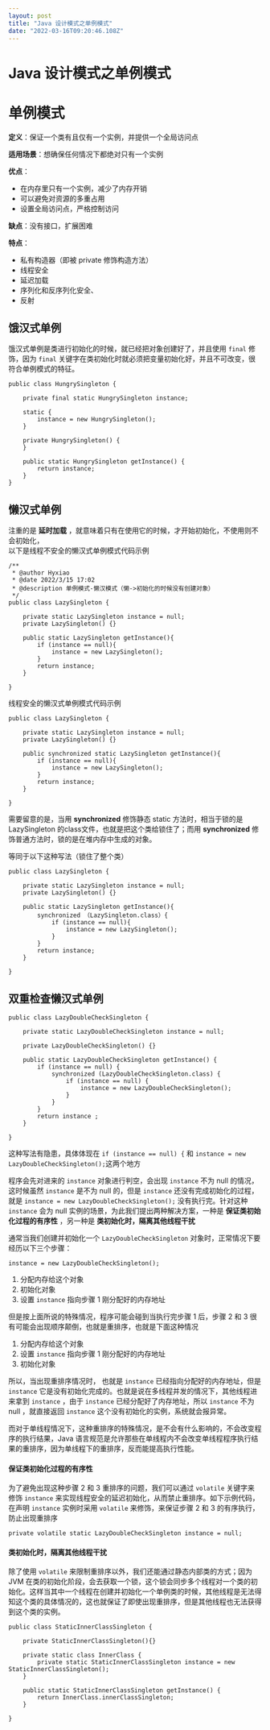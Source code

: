 ```yaml
---
layout: post
title: "Java 设计模式之单例模式"
date: "2022-03-16T09:20:46.108Z"
---
```

Java 设计模式之单例模式
==============

单例模式
====

**定义**：保证一个类有且仅有一个实例，并提供一个全局访问点

**适用场景**：想确保任何情况下都绝对只有一个实例

**优点**：

*   在内存里只有一个实例，减少了内存开销
*   可以避免对资源的多重占用
*   设置全局访问点，严格控制访问

**缺点**：没有接口，扩展困难

**特点**：

*   私有构造器（即被 private 修饰构造方法）
*   线程安全
*   延迟加载
*   序列化和反序列化安全、
*   反射

饿汉式单例
-----

饿汉式单例是类进行初始化的时候，就已经把对象创建好了，并且使用 `final` 修饰，因为 `final` 关键字在类初始化时就必须把变量初始化好，并且不可改变，很符合单例模式的特征。

    public class HungrySingleton {
    
        private final static HungrySingleton instance;
    
        static {
            instance = new HungrySingleton();
        }
    
        private HungrySingleton() {
        }
    
        public static HungrySingleton getInstance() {
            return instance;
        }
    }
    

懒汉式单例
-----

注重的是 **延时加载** ，就意味着只有在使用它的时候，才开始初始化，不使用则不会初始化，  
以下是线程不安全的懒汉式单例模式代码示例

    /**
     * @author Hyxiao
     * @date 2022/3/15 17:02
     * @description 单例模式-懒汉模式（懒->初始化的时候没有创建对象）
     */
    public class LazySingleton {
    
        private static LazySingleton instance = null;
        private LazySingleton() {}
        
        public static LazySingleton getInstance(){
            if (instance == null){
                instance = new LazySingleton();
            }
            return instance;
        }
    
    }
    

线程安全的懒汉式单例模式代码示例

    public class LazySingleton {
    
        private static LazySingleton instance = null;
        private LazySingleton() {}
        
        public synchronized static LazySingleton getInstance(){
            if (instance == null){
                instance = new LazySingleton();
            }
            return instance;
        }
    
    }
    

需要留意的是，当用 **synchronized** 修饰静态 static 方法时，相当于锁的是 LazySingleton 的class文件，也就是把这个类给锁住了；而用 **synchronized** 修饰普通方法时，锁的是在堆内存中生成的对象。

等同于以下这种写法（锁住了整个类）

    public class LazySingleton {
    
        private static LazySingleton instance = null;
        private LazySingleton() {}
        
        public static LazySingleton getInstance(){
            synchronized （LazySingleton.class）{
                if (instance == null){
                	instance = new LazySingleton();
            	}
            }
            return instance;
        }
    
    }
    

双重检查懒汉式单例
---------

    public class LazyDoubleCheckSingleton {
    
        private static LazyDoubleCheckSingleton instance = null;
    
        private LazyDoubleCheckSingleton() {}
    
        public static LazyDoubleCheckSingleton getInstance() {
            if (instance == null) { 
                synchronized (LazyDoubleCheckSingleton.class) {
                    if (instance == null) {
                        instance = new LazyDoubleCheckSingleton();
                    }
                }
            }
            return instance ;
        }
    
    }
    

这种写法有隐患，具体体现在 `if (instance == null) {` 和 `instance = new LazyDoubleCheckSingleton();`这两个地方

程序会先对进来的 `instance` 对象进行判空，会出现 `instance` 不为 null 的情况，这时候虽然 `instance` 是不为 null 的，但是 `instance` 还没有完成初始化的过程，就是 `instance = new LazyDoubleCheckSingleton();` 没有执行完。针对这种 `instance` 会为 null 实例的场景，为此我们提出两种解决方案，一种是 **保证类初始化过程的有序性** ，另一种是 **类初始化时，隔离其他线程干扰**

通常当我们创建并初始化一个 `LazyDoubleCheckSingleton` 对象时，正常情况下要经历以下三个步骤：

    instance = new LazyDoubleCheckSingleton();
    

1.  分配内存给这个对象
2.  初始化对象
3.  设置 `instance` 指向步骤 1 刚分配好的内存地址

但是按上面所说的特殊情况，程序可能会碰到当执行完步骤 1 后，步骤 2 和 3 很有可能会出现顺序颠倒，也就是重排序，也就是下面这种情况

1.  分配内存给这个对象
2.  设置 `instance` 指向步骤 1 刚分配好的内存地址
3.  初始化对象

所以，当出现重排序情况时， 也就是 `instance` 已经指向分配好的内存地址，但是 `instance` 它是没有初始化完成的。也就是说在多线程并发的情况下，其他线程进来拿到 `instance` ，由于 `instance` 已经分配好了内存地址，所以 `instance` 不为 null ，就直接返回 `instance` 这个没有初始化的实例，系统就会报异常。

而对于单线程情况下，这种重排序的特殊情况，是不会有什么影响的，不会改变程序的执行结果，Java 语言规范是允许那些在单线程内不会改变单线程程序执行结果的重排序，因为单线程下的重排序，反而能提高执行性能。

#### 保证类初始化过程的有序性

为了避免出现这种步骤 2 和 3 重排序的问题，我们可以通过 `volatile` 关键字来修饰 `instance` 来实现线程安全的延迟初始化，从而禁止重排序。如下示例代码，在声明 `instance` 实例时采用 `volatile` 来修饰，来保证步骤 2 和 3 的有序执行，防止出现重排序

    private volatile static LazyDoubleCheckSingleton instance = null;
    

#### 类初始化时，隔离其他线程干扰

除了使用 `volatile` 来限制重排序以外，我们还能通过静态内部类的方式；因为 JVM 在类的初始化阶段，会去获取一个锁，这个锁会同步多个线程对一个类的初始化。这样当其中一个线程在创建并初始化一个单例类的时候，其他线程是无法得知这个类的具体情况的，这也就保证了即使出现重排序，但是其他线程也无法获得到这个类的实例。

    public class StaticInnerClassSingleton {
    
        private StaticInnerClassSingleton(){}
        
        private static class InnerClass {
            private static StaticInnerClassSingleton instance = new StaticInnerClassSingleton();
        }
    
        public static StaticInnerClassSingleton getInstance() {
            return InnerClass.innerClassSingleton;
        }
    
    }
